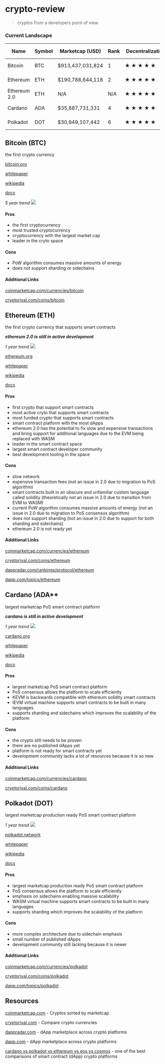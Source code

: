 # crypto-review

> cryptos from a developers point of view

### Current Landscape

| Name         | Symbol | Marketcap (USD)   | Rank | &nbsp;Decentralization&nbsp; | &nbsp;&nbsp;&nbsp;Scalabilty&nbsp;&nbsp;&nbsp; | Consensus Algorithm | Sharding | Sidechains         | Developer &nbsp;Community&nbsp; | Transaction Fees       | Turing Complete | Smart Assets | Smart Contracts | dApps | Virtual Machine | Contract Language |
| ------------ | ------ | ----------------- | ---- | ---------------------------- | ---------------------------------------------- | ------------------- | -------- | ------------------ | ------------------------------- | ---------------------- | --------------- | ------------ | --------------- | ----- | --------------- | ----------------- |
| Bitcoin      | BTC    | $913,437,031,824  |    1 | ★ ★ ★ ★ ★                    | ★ ★ ★ ★                                        | PoW                 | No       | No                 | ★ ★ ★ ★ ★                       | Yes (Can be Expensive) | No              | No           | No              | N/A   | N/A             | N/A               |
| Ethereum     | ETH    | $190,788,644,118  |    2 | ★ ★ ★ ★ ★                    | ★ ★                                            | PoW                 | No       | Partial (offchain) | ★ ★ ★ ★ ★                       | Yes (Very Expensive)   | Yes             | Yes          | Yes             | 2190  | EVM             | Solidity          |
| Ethereum 2.0 | ETH    | N/A               |  N/A | ★ ★ ★ ★ ★                    | ★ ★ ★ ★ ★                                      | PoS                 | Yes      | Yes                | ★ ★ ★ ★ ★                       | Yes                    | Yes             | Yes          | Yes             | N/A   | WASM            | Any Language      |
| Cardano      | ADA    | $35,887,731,331   |    4 | ★ ★ ★ ★ ★                    | ★ ★ ★ ★ ★                                      | PoS                 | Yes      | Yes                | ★ ★ ★                           | Yes                    | Yes             | Yes          | Yes             | N/A   | KEVM IEVM       | Any Language      |
| Polkadot     | DOT    | $30,949,107,442   |    6 | ★ ★ ★ ★ ★                    | ★ ★ ★ ★ ★                                      | PoS                 | Yes      | Yes                | ★ ★ ★ ★                         | Yes                    | Yes             | Yes          | Yes             | 48    | WASM            | Any Language      |


## Bitcoin (BTC)

the first crypto currency

[bitcoin.org](https://bitcoin.org)

[whitepaper](https://bitcoin.org/bitcoin.pdf)

[wikipedia](https://en.wikipedia.org/wiki/Bitcoin)

[docs](https://developer.bitcoin.org)

_5 year trend_
![](images/bitcoin.png)

#### Pros

- the first cryptocurrency
- most trusted cryptocurrency
- cryptocurrency with the largest market cap
- leader in the cryto space

#### Cons

- PoW algorithm consumes massive amounts of energy
- does not support sharding or sidechains

#### Additional Links

[coinmarketcap.com/currencies/bitcoin](https://coinmarketcap.com/currencies/bitcoin)

[cryptorival.com/coins/bitcoin](https://cryptorival.com/coins/bitcoin)


## Ethereum (ETH)

the first crypto currency that supports smart contracts

**_ethereum 2.0 is still in active development_**

_1 year trend_
![](images/ethereum.png)

[ethereum.org](https://ethereum.org)

[whitepaper](https://ethereum.org/en/whitepaper)

[wikipedia](https://en.wikipedia.org/wiki/Ethereum)

[docs](https://ethereum.org/en/developers)

#### Pros

- first crypto that support smart contracts
- most active cryto that supports smart contracts
- most funded crypto that supports smart contracts
- smart contract platform with the most dApps
- ethereum 2.0 has the potential to fix slow and expensive transactions and bring support for additional languages due to the EVM being replaced with WASM
- leader in the smart contract space
- largest smart contract developer community
- best development tooling in the space

#### Cons

- slow network
- expensive transaction fees (not an issue in 2.0 due to migration to PoS algorithm)
- smart contracts built in an obscure and unfamiliar custom language called solidity (theoretically not an issue in 2.0 due to transition from EVM to WASM)
- current PoW algorithm consumes massive amounts of energy (not an issue in 2.0 due to migration to PoS consensus algorithm)
- does not support sharding (not an issue in 2.0 due to support for both sharding and sidechains)
- ethereum 2.0 is not ready yet

#### Additional Links

[coinmarketcap.com/currencies/ethereum](https://coinmarketcap.com/currencies/ethereum)

[cryptorival.com/coins/ethereum](https://cryptorival.com/coins/ethereum)

[dappradar.com/rankings/protocol/ethereum](https://dappradar.com/rankings/protocol/ethereum)

[dapp.com/topics/ethereum](https://www.dapp.com/topics/ethereum)


## Cardano (ADA**

largest marketcap PoS smart contract platform

**_cardano is still in active development_**

_1 year trend_
![](images/cardano.png)

[cardano.org](https://cardano.org)

[whitepaper](https://why.cardano.org/en/introduction/motivation)

[wikipedia](https://en.wikipedia.org/wiki/Cardano_(cryptocurrency_platform))

[docs](https://docs.cardano.org)

#### Pros

- largest marketcap PoS smart contract platform
- PoS consensus allows the platform to scale efficiently
- KEVM is backwards compatible with ethereum solidity smart contracts
- IEVM virtual machine supports smart contracts to be built in many languages
- supports sharding and sidechains which improves the scalability of the platform

#### Cons

- the crypto still needs to be proven
- there are no published dApps yet
- platform is not ready for smart contracts yet
- development community lacks a lot of resources because it is so new

#### Additional Links

[coinmarketcap.com/currencies/cardano](https://coinmarketcap.com/currencies/cardano)

[cryptorival.com/coins/cardano](https://cryptorival.com/coins/cardano)


## Polkadot (DOT)

largest marketcap production ready PoS smart contract platform

_1 year trend_
![](images/polkadot.png)

[polkadot.network](https://polkadot.network)

[whitepaper](https://polkadot.network/Polkadot-lightpaper.pdf)

[wikipedia](https://en.wikipedia.org/wiki/Polkadot_(cryptocurrency))

[docs](https://wiki.polkadot.network)

#### Pros

- largest marketcap production ready PoS smart contract platform
- PoS consensus allows the platform to scale efficiently
- emphasis on sidechains enabling massive scalability
- WASM virtual machine supports smart contracts to be built in many languages
- supports sharding which improves the scalability of the platform

#### Cons

- more complex architecture due to sidechain emphasis
- small number of published dApps
- development community still lacking because it is newer

#### Additional Links

[coinmarketcap.com/currencies/polkadot](https://coinmarketcap.com/currencies/polkadot)

[cryptorival.com/coins/polkadot](https://cryptorival.com/coins/polkadot)

[dapp.com/topics/polkadot](https://www.dapp.com/topics/polkadot)

## Resources

[coinmarketcap.com](https://coinmarketcap.com) - Cryptos sorted by marketcap

[cryptorival.com](https://cryptorival.com) - Compare crypto currencies

[dappradar.com](https://dappradar.com) - dApp marketplace across crypto platforms

[dapp.com](https://www.dapp.com) - dApp marketplace across crypto platforms

[cardano vs polkadot vs ethereum vs eos vs cosmos](https://www.reddit.com/r/eos/comments/lemel2/cardano_vs_polkadot_vs_ethereum_vs_eos_vs_cosmos) - one of the best comparisons of smart contract (dApp) crypto platforms
